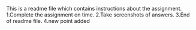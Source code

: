 This is a readme file which contains instructions about the assignment.
1.Complete the assignment on time.
2.Take screenshots of answers.
3.End of readme file.
4.new point added